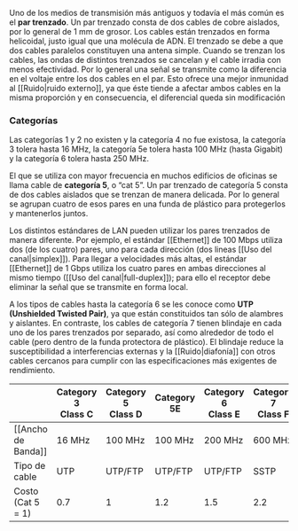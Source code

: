 Uno de los medios de transmisión más antiguos y todavía el más común es el **par trenzado**. Un par trenzado consta de dos cables de cobre aislados, por lo general de 1 mm de grosor. Los cables están trenzados en forma helicoidal, justo igual que una molécula de ADN. El trenzado se debe a que dos cables paralelos constituyen una antena simple. Cuando se trenzan los cables, las ondas de distintos trenzados se cancelan y el cable irradia con menos efectividad. Por lo general una señal se transmite como la diferencia en el voltaje entre los dos cables en el par. Esto ofrece una mejor inmunidad al [[Ruido|ruido externo]], ya que éste tiende a afectar ambos cables en la misma proporción y en consecuencia, el diferencial queda sin modificación

### Categorías
Las categorías 1 y 2 no existen y la categoría 4 no fue existosa, la categoría 3 tolera hasta 16 MHz, la categoría 5e tolera hasta 100 MHz (hasta Gigabit) y la categoría 6 tolera hasta 250 MHz.

 El que se utiliza con mayor frecuencia en muchos edificios de oficinas se llama cable de **categoría 5**, o “cat 5”. Un par trenzado de categoría 5 consta de dos cables aislados que se trenzan de manera delicada. Por lo general se agrupan cuatro de esos pares en una funda de plástico para protegerlos y mantenerlos juntos.

Los distintos estándares de LAN pueden utilizar los pares trenzados de manera diferente. Por ejemplo, el estándar [[Ethernet]] de 100 Mbps utiliza dos (de los cuatro) pares, uno para cada dirección (dos lineas [[Uso del canal|simplex]]). Para llegar a velocidades más altas, el estándar [[Ethernet]] de 1 Gbps utiliza los cuatro pares en ambas direcciones al mismo tiempo ([[Uso del canal|full-duplex]]); para ello el receptor debe eliminar la señal que se transmite en forma local.

A los tipos de cables hasta la categoría 6 se les conoce como **UTP (Unshielded Twisted Pair)**, ya que están constituidos tan sólo de alambres y aislantes. En contraste, los cables de categoría 7 tienen blindaje en cada uno de los pares trenzados por separado, así como alrededor de todo el cable (pero dentro de la funda protectora de plástico). El blindaje reduce la susceptibilidad a interferencias externas y la [[Ruido|diafonía]] con otros cables cercanos para cumplir con las especificaciones más exigentes de rendimiento.

|                    | Category 3 <br> Class C | Category 5 <br> Class D | Category 5E | Category 6 <br> Class E | Category 7 <br> Class F |
| ------------------ | ----------------------- | ----------------------- | ----------- | ----------------------- | ----------------------- |
| [[Ancho de Banda]] | 16 MHz                  | 100 MHz                 | 100 MHz     | 200 MHz                 | 600 MHz                 |
| Tipo de cable      | UTP                     | UTP/FTP                 | UTP/FTP     | UTP/FTP                 | SSTP                    |
| Costo (Cat 5 = 1)  | 0.7                     | 1                       | 1.2         | 1.5                     | 2.2                     |

